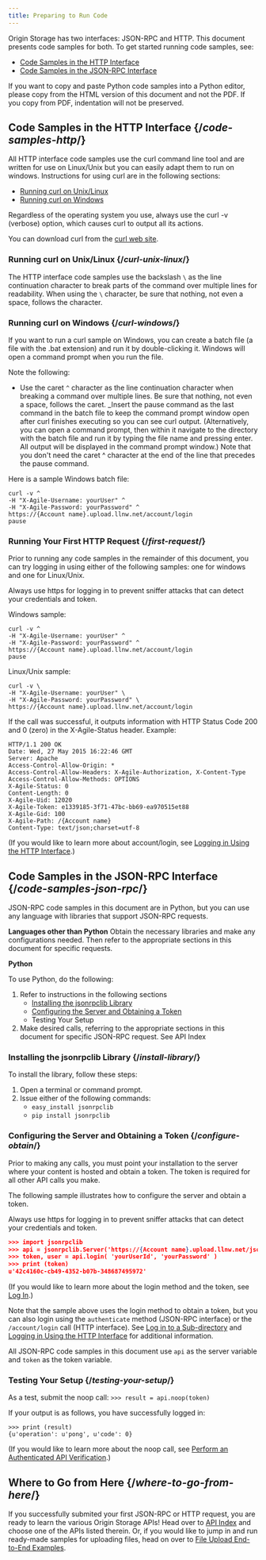```yaml
---
title: Preparing to Run Code
---
```

Origin Storage has two interfaces: JSON-RPC and HTTP. This document presents code samples for both. To get started running code samples, see:

- [Code Samples in the HTTP Interface](#code-samples-http)
- [Code Samples in the JSON-RPC Interface](#code-samples-json-rpc)

<Callout type="info">If you want to copy and paste Python code samples into a Python editor, please copy from the HTML version of this document and not the PDF. If you copy from PDF, indentation will not be preserved.</Callout>

## Code Samples in the HTTP Interface  {/*code-samples-http*/}

All HTTP interface code samples use the curl command line tool and are written for use on Linux/Unix but you can easily adapt them to run on windows. Instructions for using curl are in the following sections:

- [Running curl on Unix/Linux](#curl-unix-linux)
- [Running curl on Windows](#code-samples-windows)

Regardless of the operating system you use, always use the curl -v (verbose) option, which causes curl to output all its actions.

You can download curl from the [curl web site](https://curl.haxx.se/).

### Running curl on Unix/Linux  {/*curl-unix-linux*/}
The HTTP interface code samples use the backslash `\` as the line continuation character to break parts of the command over multiple lines for readability. When using the `\` character, be sure that nothing, not even a space, follows the character.

### Running curl on Windows  {/*curl-windows*/}
If you want to run a curl sample on Windows, you can create a batch file (a file with the .bat extension) and run it by double-clicking it. Windows will open a command prompt when you run the file.

Note the following:
- Use the caret `^` character as the line continuation character when breaking a command over multiple lines. Be sure that nothing, not even a space, follows the caret.
_Insert the pause command as the last command in the batch file to keep the command prompt window open after curl finishes executing so you can see curl output. (Alternatively, you can open a command prompt, then within it navigate to the directory with the batch file and run it by typing the file name and pressing enter. All output will be displayed in the command prompt window.) Note that you don't need the caret ^ character at the end of the line that precedes the pause command.

Here is a sample Windows batch file:
```
curl -v ^
-H "X-Agile-Username: yourUser" ^
-H "X-Agile-Password: yourPassword" ^
https://{Account name}.upload.llnw.net/account/login
pause
```
### Running Your First HTTP Request {/*first-request*/}
Prior to running any code samples in the remainder of this document, you can try logging in using either of the following samples: one for windows and one for Linux/Unix.

<Callout type="info">Always use https for logging in to prevent sniffer attacks that can detect your credentials and token.</Callout>

Windows sample:

```
curl -v ^
-H "X-Agile-Username: yourUser" ^
-H "X-Agile-Password: yourPassword" ^
https://{Account name}.upload.llnw.net/account/login
pause
```

Linux/Unix sample:

```
curl -v \
-H "X-Agile-Username: yourUser" \
-H "X-Agile-Password: yourPassword" \
https://{Account name}.upload.llnw.net/account/login
```
If the call was successful, it outputs information with HTTP Status Code 200 and 0 (zero) in the X-Agile-Status header. Example:

```
HTTP/1.1 200 OK
Date: Wed, 27 May 2015 16:22:46 GMT
Server: Apache
Access-Control-Allow-Origin: *
Access-Control-Allow-Headers: X-Agile-Authorization, X-Content-Type
Access-Control-Allow-Methods: OPTIONS
X-Agile-Status: 0
Content-Length: 0
X-Agile-Uid: 12020
X-Agile-Token: e1339185-3f71-47bc-bb69-ea970515et88
X-Agile-Gid: 100
X-Agile-Path: /{Account name}
Content-Type: text/json;charset=utf-8
```
(If you would like to learn more about account/login, see [Logging in Using the HTTP Interface](/delivery/storage/apis/api_calls/logging_in_using_http_interface).)


## Code Samples in the JSON-RPC Interface  {/*code-samples-json-rpc*/}
JSON-RPC code samples in this document are in Python, but you can use any language with libraries that support JSON-RPC requests.

**Languages other than Python**
Obtain the necessary libraries and make any configurations needed. Then refer to the appropriate sections in this document for specific requests.

**Python**

To use Python, do the following:

1. Refer to instructions in the following sections
    - [Installing the jsonrpclib Library](#install-library)
    - [Configuring the Server and Obtaining a Token](#configure-obtain)
    - Testing Your Setup
2. Make desired calls, referring to the appropriate sections in this document for specific JSON-RPC request. See API Index

### Installing the jsonrpclib Library {/*install-library*/}
To install the library, follow these steps:

1. Open a terminal or command prompt.
2. Issue either of the following commands:
    - `easy_install jsonrpclib`
    - `pip install jsonrpclib`

### Configuring the Server and Obtaining a Token {/*configure-obtain*/}
Prior to making any calls, you must point your installation to the server where your content is hosted and obtain a token. The token is required for all other API calls you make.

The following sample illustrates how to configure the server and obtain a token.

<Callout type="info">Always use https for logging in to prevent sniffer attacks that can detect your credentials and token.</Callout>

```JSON
>>> import jsonrpclib
>>> api = jsonrpclib.Server('https://{Account name}.upload.llnw.net/jsonrpc')
>>> token, user = api.login( 'yourUserId', 'yourPassword' )
>>> print (token)
u'42c4160c-cb49-4352-b07b-348687495972'
```

(If you would like to learn more about the login method and the token, see [Log In](/delivery/storage/apis/api_calls/logging_in_using_the_json_rpc_interface).)

Note that the sample above uses the login method to obtain a token, but you can also login using the `authenticate` method (JSON-RPC interface) or the `/account/login` call (HTTP interface). See [Log in to a Sub-directory](delivery/storage/apis/api_calls/logging_in_using_the_json_rpc_interface/#log-in-to-subdirectory) and [Logging in Using the HTTP Interface](delivery/storage/apis/api_calls/logging_in_using_http_interface) for additional information.

<Callout type="info">All JSON-RPC code samples in this document use `api` as the server variable and `token` as the token variable.</Callout>

### Testing Your Setup  {/*testing-your-setup*/}
As a test, submit the noop call: `>>> result = api.noop(token)`

If your output is as follows, you have successfully logged in:

```
>>> print (result)
{u'operation': u'pong', u'code': 0}
```

(If you would like to learn more about the noop call, see [Perform an Authenticated API Verification](/delivery/storage/apis/api_calls/#pass-token).)

## Where to Go from Here  {/*where-to-go-from-here*/}
If you successfully submited your first JSON-RPC or HTTP request, you are ready to learn the various Origin Storage APIs! Head over to [API Index](/delivery/storage/apis/general_information/index_of_supported_api_calls) and choose one of the APIs listed therein. Or, if you would like to jump in and run ready-made samples for uploading files, head on over to [File Upload End-to-End Examples](/delivery/storage/apis/reference_materials/file_upload_examples).
